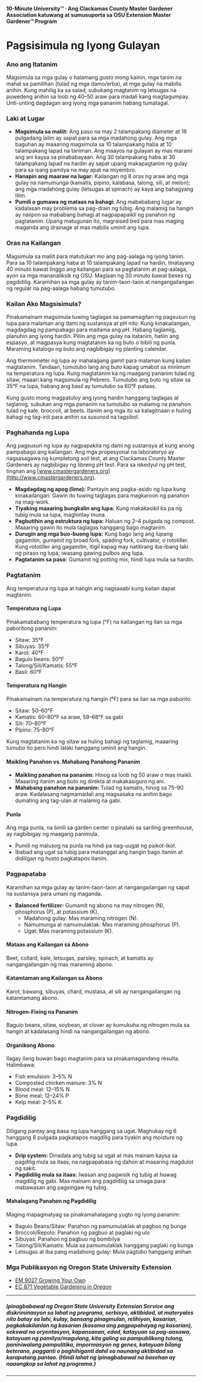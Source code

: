 #### 10-Minute University™ · Ang Clackamas County Master Gardener Association katuwang at sumusuporta sa OSU Extension Master Gardener™ Program

# Pagsisimula ng Iyong Gulayan

### Ano ang Itatanim

Magsimula sa mga gulay o halamang gusto mong kainin, mga tanim na mahal sa pamilihan (tulad ng mga damo/erba), at mga gulay na mabilis anihin. Kung mahilig ka sa salad, subukang magtanim ng letsugas na puwedeng anihin sa loob ng 40–50 araw para madali kang magtagumpay. Unti-unting dagdagan ang iyong mga pananim habang tumatagal.

### Laki at Lugar

- **Magsimula sa maliit:** Ang paso na may 2 talampakang diameter at 18 pulgadang lalim ay sapat para sa mga madahong gulay. Ang mga baguhan ay maaaring magsimula sa 10 talampakang haba at 10 talampakang lapad na taniman. Ang maayos na gulayan ay mas marami ang ani kaysa sa pinababayaan. Ang 30 talampakang haba at 30 talampakang lapad na hardin ay sapat upang makapagtanim ng gulay para sa isang pamilya na may apat na miyembro.
- **Hanapin ang maaraw na lugar:** Kailangan ng 8 oras ng araw ang mga gulay na namumunga (kamatis, pipino, kalabasa, talong, sili, at melon); ang mga madahong gulay (letsugas at spinach) ay kaya ang bahagyang lilim.
- **Pumili o gumawa ng mataas na bahagi:** Ang mabababang lugar ay kadalasan may problema sa pag-drain ng tubig. Ang malamig na hangin ay naiipon sa mababang bahagi at nagpapapaikli ng panahon ng pagtatanim. Upang matugunan ito, magraised bed para mas maging maganda ang drainage at mas mabilis uminit ang lupa.

### Oras na Kailangan

Magsimula sa maliit para matutukan mo ang pag-aalaga ng iyong tanim. Para sa 10 talampakang haba at 10 talampakang lapad na hardin, tinatayang 40 minuto bawat linggo ang kailangan para sa pagtatanim at pag-aalaga, ayon sa mga mananaliksik ng OSU. Maglaan ng 30 minuto bawat beses ng pagdidilig. Karamihan sa mga gulay ay tanim-taon-taon at nangangailangan ng regular na pag-aalaga habang tumutubo.

### Kailan Ako Magsisimula?

Pinakamainam magsimula tuwing taglagas sa pamamagitan ng pagsusuri ng lupa para malaman ang dami ng sustansya at pH nito. Kung kinakailangan, magdagdag ng pampabago para maitama ang pH. Habang taglamig, planuhin ang iyong hardin. Piliin ang mga gulay na itatanim, hatiin ang espasyo, at magpasya kung magtatanim ka ng buto o bibili ng punla. Maraming katalogo ng buto ang nagbibigay ng planting calendar.

Ang thermometer ng lupa ay mahalagang gamit para malaman kung kailan magtatanim. Tandaan, tumutubo lang ang buto kapag umabot sa minimum na temperatura ng lupa. Kung magtatanim ka ng maagang pananim tulad ng sitaw, maaari kang magsimula ng Pebrero. Tumutubo ang buto ng sitaw sa 35°F na lupa, habang ang basil ay tumutubo sa 60°F pataas.

Kung gusto mong magpatuloy ang iyong hardin hanggang taglagas at taglamig, subukan ang mga pananim na tumutubo sa malamig na panahon tulad ng kale, broccoli, at beets. Itanim ang mga ito sa kalagitnaan o huling bahagi ng tag-init para anihin sa susunod na tagsibol.

### Paghahanda ng Lupa

Ang pagsusuri ng lupa ay nagpapakita ng dami ng sustansya at kung anong pampabago ang kailangan. Ang mga propesyonal na laboratoryo ay nagsasagawa ng kumpletong soil test, at ang Clackamas County Master Gardeners ay nagbibigay ng libreng pH test. Para sa iskedyul ng pH test, tingnan ang [www.cmastergardeners.org](http://www.cmastergardeners.org).

- **Magdagdag ng apog (lime):** Pantayin ang pagka-asido ng lupa kung kinakailangan. Gawin ito tuwing taglagas para magkaroon ng panahon na mag-work.
- **Tiyaking maaaring bungkalin ang lupa:** Kung makakasikil ka pa ng tubig mula sa lupa, maghintay muna.
- **Pagbutihin ang estruktura ng lupa:** Haluan ng 2–4 pulgada ng compost. Maaaring gawin ito mula taglagas hanggang bago magtanim.
- **Durugin ang mga buo-buong lupa:** Kung bago lang ang lupang gagamitin, gumamit ng broad fork, spading fork, cultivator, o rototiller. Kung rototiller ang gagamitin, itigil kapag may natitirang iba-ibang laki ng piraso ng lupa; iwasang gawing pulbos ang lupa.
- **Pagtatanim sa paso:** Gumamit ng potting mix, hindi lupa mula sa hardin.

### Pagtatanim

Ang temperatura ng lupa at hangin ang nagsasabi kung kailan dapat magtanim.

#### Temperatura ng Lupa

Pinakamababang temperatura ng lupa (°F) na kailangan ng ilan sa mga paboritong pananim:

- Sitaw: 35°F
- Sibuyas: 35°F
- Karot: 40°F
- Baguio beans: 50°F
- Talong/Sili/Kamatis: 55°F
- Basil: 60°F

#### Temperatura ng Hangin

Pinakamainam na temperatura ng hangin (°F) para sa ilan sa mga paborito:

- Sitaw: 50–60°F
- Kamatis: 60–80°F sa araw, 59–68°F sa gabi
- Sili: 70–80°F
- Pipino: 75–80°F

Kung magtatanim ka ng sitaw sa huling bahagi ng taglamig, maaaring tumubo ito pero hindi lalaki hanggang uminit ang hangin.

#### Maikling Panahon vs. Mahabang Panahong Pananim

- **Maikling panahon na pananim:** Hinog sa loob ng 50 araw o mas maikli. Maaaring itanim ang buto ng direkta at makakasiguro ng ani.
- **Mahabang panahon na pananim:** Tulad ng kamatis, hinog sa 75–90 araw. Kadalasang nagmamadali ang magsasaka na anihin bago dumating ang tag-ulan at malamig na gabi.

#### Punla

Ang mga punla, na binili sa garden center o pinalaki sa sariling greenhouse, ay nagbibigay ng maagang panimula.

- Pumili ng malusog na punla na hindi pa nag-uugat ng paikot-ikot.
- Ibabad ang ugat sa tubig para matanggal ang hangin bago itanim at didiligan ng husto pagkatapos itanim.

### Pagpapataba

Karamihan sa mga gulay ay tanim-taon-taon at nangangailangan ng sapat na sustansya para umani ng maganda.

- **Balanced fertilizer:** Gumamit ng abono na may nitrogen (N), phosphorus (P), at potassium (K).
  - Madahong gulay: Mas maraming nitrogen (N).
  - Namumunga at namumulaklak: Mas maraming phosphorus (P).
  - Ugat: Mas maraming potassium (K).

#### Mataas ang Kailangan sa Abono

Beet, collard, kale, letsugas, parsley, spinach, at kamatis ay nangangailangan ng mas maraming abono.

#### Katamtaman ang Kailangan sa Abono

Karot, bawang, sibuyas, chard, mustasa, at sili ay nangangailangan ng katamtamang abono.

#### Nitrogen-Fixing na Pananim

Baguio beans, sitaw, soybean, at clover ay kumukuha ng nitrogen mula sa hangin at kadalasang hindi na nangangailangan ng abono.

#### Organikong Abono

Ilagay ilang buwan bago magtanim para sa pinakamagandang resulta. Halimbawa:

- Fish emulsion: 3–5% N
- Composted chicken manure: 3% N
- Blood meal: 12–15% N
- Bone meal: 12–24% P
- Kelp meal: 2–5% K

### Pagdidilig

Diligang pantay ang basa ng lupa hanggang sa ugat. Maghukay ng 6 hanggang 8 pulgada pagkatapos magdilig para tiyakin ang moisture ng lupa.

- **Drip system:** Dinadala ang tubig sa ugat at mas mainam kaysa sa pagdilig mula sa itaas, na nagpapabasa ng dahon at maaaring magdulot ng sakit.
- **Pagdidilig mula sa itaas:** Iwasan ang pagwisik ng tubig at huwag magdilig ng gabi. Mas mainam ang pagdidilig sa umaga para mabawasan ang pagsingaw ng tubig.

#### Mahalagang Panahon ng Pagdidilig

Maging mapagmatyag sa pinakamahalagang yugto ng iyong pananim:

- Baguio Beans/Sitaw: Panahon ng pamumulaklak at pagbuo ng bunga
- Broccoli/Repolo: Panahon ng pagbuo at paglaki ng ulo
- Sibuyas: Panahon ng pagbuo ng bombilya
- Talong/Sili/Kamatis: Mula sa pamumulaklak hanggang paglaki ng bunga
- Letsugas at iba pang madahong gulay: Mula pagtubo hanggang anihan

### Mga Publikasyon ng Oregon State University Extension

- [EM 9027 Growing Your Own](https://catalog.extension.oregonstate.edu/em9027)
- [EC 871 Vegetable Gardening in Oregon](https://catalog.extension.oregonstate.edu/ec871)

---

##### Ipinagbabawal ng Oregon State University Extension Service ang diskriminasyon sa lahat ng programa, serbisyo, aktibidad, at materyales nito batay sa lahi, kulay, bansang pinagmulan, relihiyon, kasarian, pagkakakilanlan ng kasarian (kasama ang pagpapahayag ng kasarian), sekswal na oryentasyon, kapansanan, edad, katayuan sa pag-aasawa, katayuan ng pamilya/magulang, kita galing sa pampublikong tulong, paniniwalang pampulitika, impormasyon ng genes, katayuan bilang beterano, pagganti o paghihiganti dahil sa naunang aktibidad sa karapatang pantao. (Hindi lahat ng ipinagbabawal na basehan ay naaangkop sa lahat ng programa.)
---